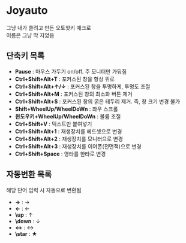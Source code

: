 # Joyauto
그냥 내가 쓸려고 만든 오토핫키 매크로  
이름은 그냥 막 지었음

## 단축키 목록
* **Pause** : 마우스 가두기 on/off. 주 모니터만 가둬짐
* **Ctrl+Shift+Alt+T** : 포커스된 창을 항상 위로
* **Ctrl+Shift+Alt+↑/↓** : 포커스된 창을 투명하게, 투명도 조절
* **Ctrl+Shift+Alt+M** : 포커스된 창의 최소화 버튼 제거
* **Ctrl+Shift+Alt+S** : 포커스된 창의 굵은 테두리 제거. 즉, 창 크기 변경 불가
* **Shift+WheelUp/WheelDoWn** : 좌우 스크롤
* **윈도우키+WheelUp/WheelDoWn** : 볼륨 조절
* **Ctrl+Shift+V** : 텍스트만 붙여넣기
* **Ctrl+Shift+Alt+1** : 재생장치를 헤드셋으로 변경
* **Ctrl+Shift+Alt+2** : 재생장치를 모니터으로 변경
* **Ctrl+Shift+Alt+3** : 재생장치를 이어폰(전면잭)으로 변경
* **Ctrl+Shift+Space** : 영타를 한타로 변경

## 자동변환 목록
해당 단어 입력 시 자동으로 변환됨
* **\->** : →
* **\<-** : ←
* **\up** : ↑
* **\down** : ↓
* **\<->** : ↔
* **\star** : ★
